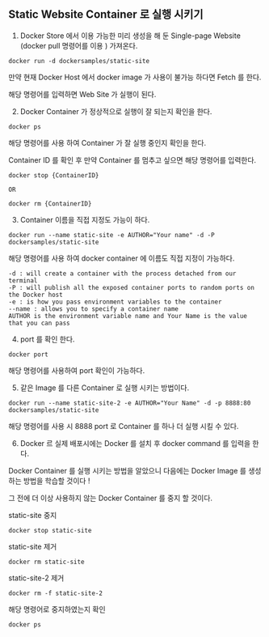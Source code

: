 ## **Static Website Container 로 실행 시키기**

1. Docker Store 에서 이용 가능한 미리 생성을 해 둔 Single-page Website (docker pull 명령어를 이용 ) 가져온다.

```
docker run -d dockersamples/static-site
```

만약 현재 Docker Host 에서 docker image 가 사용이 불가능 하다면 Fetch 를 한다.

해당 명령어를 입력하면 Web Site 가 실행이 된다.

2. Docker Container 가 정상적으로 실행이 잘 되는지 확인을 한다.
```
docker ps 
```
해당 명령어를 사용 하여 Container 가 잘 실행 중인지 확인을 한다.

Container ID 를 확인 후 만약 Container 를 멈추고 싶으면 해당 명령어를 입력한다.
```
docker stop {ContainerID}

OR

docker rm {ContainerID}
```

3. Container 이름을 직접 지정도 가능이 하다.

```
docker run --name static-site -e AUTHOR="Your name" -d -P dockersamples/static-site
```

해당 명령어를 사용 하여 docker container 에 이름도 직접 지정이 가능하다.

```
-d : will create a container with the process detached from our terminal
-P : will publish all the exposed container ports to random ports on the Docker host
-e : is how you pass environment variables to the container
--name : allows you to specify a container name
AUTHOR is the environment variable name and Your Name is the value that you can pass
```

4. port 를 확인 한다.

```
docker port
```
해당 명령어를 사용하여 port 확인이 가능하다. 

5. 같은 Image 를 다른 Container 로 실행 시키는 방법이다.

```
docker run --name static-site-2 -e AUTHOR="Your Name" -d -p 8888:80 dockersamples/static-site
```

해당 명령어를 사용 시 8888 port 로 Container 를 하나 더 실행 시킬 수 있다.

6. Docker 르 실제 배포시에는 Docker 를 설치 후 docker command 를 입력을 한다. 

Docker Container 를 실행 시키는 방법을 알았으니 다음에는 Docker Image 를 생성하는 방법을 학습할 것이다 !


그 전에 더 이상 사용하지 않는 Docker Container 를 중지 할 것이다.

static-site 중지
```
docker stop static-site
```

static-site 제거
```
docker rm static-site
```

static-site-2 제거
```
docker rm -f static-site-2
```

해당 명령어로 중지하였는지 확인
```
docker ps
```